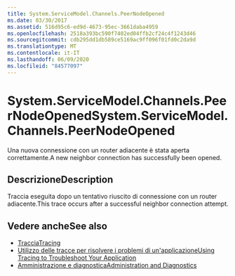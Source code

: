 ```yaml
---
title: System.ServiceModel.Channels.PeerNodeOpened
ms.date: 03/30/2017
ms.assetid: 516d95c6-ed9d-4673-95ec-3661daba4959
ms.openlocfilehash: 2518a393bc590f7402ed04ffb2cf24c4f1243d46
ms.sourcegitcommit: cdb295dd1db589ce5169ac9ff096f01fd0c2da9d
ms.translationtype: MT
ms.contentlocale: it-IT
ms.lasthandoff: 06/09/2020
ms.locfileid: "84577097"
---
```

# <a name="systemservicemodelchannelspeernodeopened"></a><span data-ttu-id="6ab1f-102">System.ServiceModel.Channels.PeerNodeOpened</span><span class="sxs-lookup"><span data-stu-id="6ab1f-102">System.ServiceModel.Channels.PeerNodeOpened</span></span>
<span data-ttu-id="6ab1f-103">Una nuova connessione con un router adiacente è stata aperta correttamente.</span><span class="sxs-lookup"><span data-stu-id="6ab1f-103">A new neighbor connection has successfully been opened.</span></span>  
  
## <a name="description"></a><span data-ttu-id="6ab1f-104">Descrizione</span><span class="sxs-lookup"><span data-stu-id="6ab1f-104">Description</span></span>  
 <span data-ttu-id="6ab1f-105">Traccia eseguita dopo un tentativo riuscito di connessione con un router adiacente.</span><span class="sxs-lookup"><span data-stu-id="6ab1f-105">This trace occurs after a successful neighbor connection attempt.</span></span>  
  
## <a name="see-also"></a><span data-ttu-id="6ab1f-106">Vedere anche</span><span class="sxs-lookup"><span data-stu-id="6ab1f-106">See also</span></span>

- [<span data-ttu-id="6ab1f-107">Traccia</span><span class="sxs-lookup"><span data-stu-id="6ab1f-107">Tracing</span></span>](index.md)
- [<span data-ttu-id="6ab1f-108">Utilizzo delle tracce per risolvere i problemi di un'applicazione</span><span class="sxs-lookup"><span data-stu-id="6ab1f-108">Using Tracing to Troubleshoot Your Application</span></span>](using-tracing-to-troubleshoot-your-application.md)
- [<span data-ttu-id="6ab1f-109">Amministrazione e diagnostica</span><span class="sxs-lookup"><span data-stu-id="6ab1f-109">Administration and Diagnostics</span></span>](../index.md)
